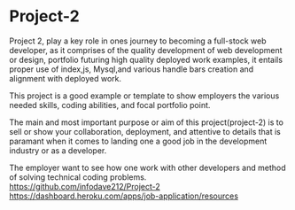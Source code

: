 # Project-2
Project 2, play a key role in ones journey to becoming a full-stock web developer, as it comprises of the quality development of web development or design, portfolio futuring high quality deployed work examples, it entails proper use of index,js, Mysql,and various handle bars creation and alignment with deployed work.

This project is a good example or template to show employers the various needed skills, coding abilities, and focal portfolio point.

The main and most important purpose or aim of this project(project-2) is to sell or show your collaboration, deployment, and attentive to details that is paramant when it comes to landing one a good job in the development industry or as a developer.

The employer want to see how one work with other developers and method of solving technical coding problems.
https://github.com/infodave212/Project-2
https://dashboard.heroku.com/apps/job-application/resources

